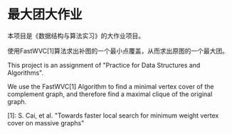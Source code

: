 # 最大团大作业

本项目是《数据结构与算法实习》的大作业项目。

使用FastWVC[1]算法求出补图的一个最小点覆盖，从而求出原图的一个最大团。



This project is an assignment of "Practice for Data Structures and Algorithms".

We use the FastWVC[1] Algorithm to find a minimal vertex cover of the complement graph, and therefore find a maximal clique of the original graph.

[1]: S. Cai, et al. "Towards faster local search for minimum weight vertex cover on massive graphs"
